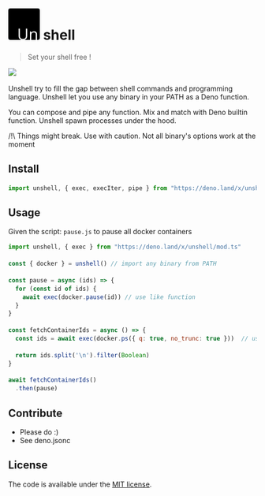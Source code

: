# ![un](./unshell.png) shell

> Set your shell free !

![](https://github.com/romainprignon/unshell-deno/workflows/ci/badge.svg)

Unshell try to fill the gap between shell commands and programming language.
Unshell let you use any binary in your PATH as a Deno function.

You can compose and pipe any function. Mix and match with Deno builtin function.
Unshell spawn processes under the hood.

/!\ Things might break. Use with caution.
Not all binary's options work at the moment


## Install
```ts
import unshell, { exec, execIter, pipe } from "https://deno.land/x/unshell/mod.ts"
```


## Usage

Given the script: `pause.js` to pause all docker containers
```js
import unshell, { exec } from "https://deno.land/x/unshell/mod.ts"

const { docker } = unshell() // import any binary from PATH

const pause = async (ids) => {
  for (const id of ids) {
    await exec(docker.pause(id)) // use like function
  }
}

const fetchContainerIds = async () => {
  const ids = await exec(docker.ps({ q: true, no_trunc: true }))  // use named params for options

  return ids.split('\n').filter(Boolean)
}

await fetchContainerIds()
  .then(pause)
```


## Contribute
- Please do :)
- See deno.jsonc


## License
The code is available under the [MIT license](LICENSE).
